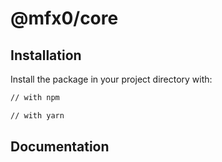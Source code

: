 # @mfx0/core


## Installation

Install the package in your project directory with:

```sh
// with npm

// with yarn

```

## Documentation
